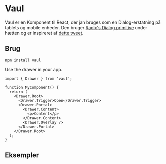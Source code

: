 # Vaul
Vaul er en Komponent til React, der jan bruges som en Dialog-erstatning på tablets og mobile enheder. Den bruger [Radix's Dialog primitive](https://www.radix-ui.com/docs/primitives/components/dialog#trigger) under hætten og er inspireret af [dette tweet](https://twitter.com/devongovett/status/1674470185783402496).

## Brug
    npm install vaul

Use the drawer in your app.

    import { Drawer } from 'vaul';

    function MyComponent() {
      return (
        <Drawer.Root>
          <Drawer.Trigger>Open</Drawer.Trigger>
          <Drawer.Portal>
            <Drawer.Content>
              <p>Content</p>
            </Drawer.Content>
            <Drawer.Overlay />
          </Drawer.Portal>
        </Drawer.Root>
      );
    }
    
## Eksempler



